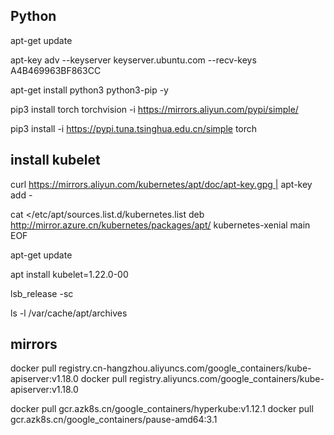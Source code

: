 ## Python

apt-get update

apt-key adv --keyserver keyserver.ubuntu.com --recv-keys A4B469963BF863CC

apt-get install python3 python3-pip -y

pip3 install torch torchvision -i https://mirrors.aliyun.com/pypi/simple/

pip3 install -i https://pypi.tuna.tsinghua.edu.cn/simple torch


## install kubelet

curl https://mirrors.aliyun.com/kubernetes/apt/doc/apt-key.gpg | apt-key add -

cat <<EOF >/etc/apt/sources.list.d/kubernetes.list
deb http://mirror.azure.cn/kubernetes/packages/apt/ kubernetes-xenial main
EOF

apt-get update

apt install kubelet=1.22.0-00

lsb_release -sc

ls -l /var/cache/apt/archives


## mirrors

docker pull registry.cn-hangzhou.aliyuncs.com/google_containers/kube-apiserver:v1.18.0
docker pull registry.aliyuncs.com/google_containers/kube-apiserver:v1.18.0

docker pull gcr.azk8s.cn/google_containers/hyperkube:v1.12.1
docker pull gcr.azk8s.cn/google_containers/pause-amd64:3.1
